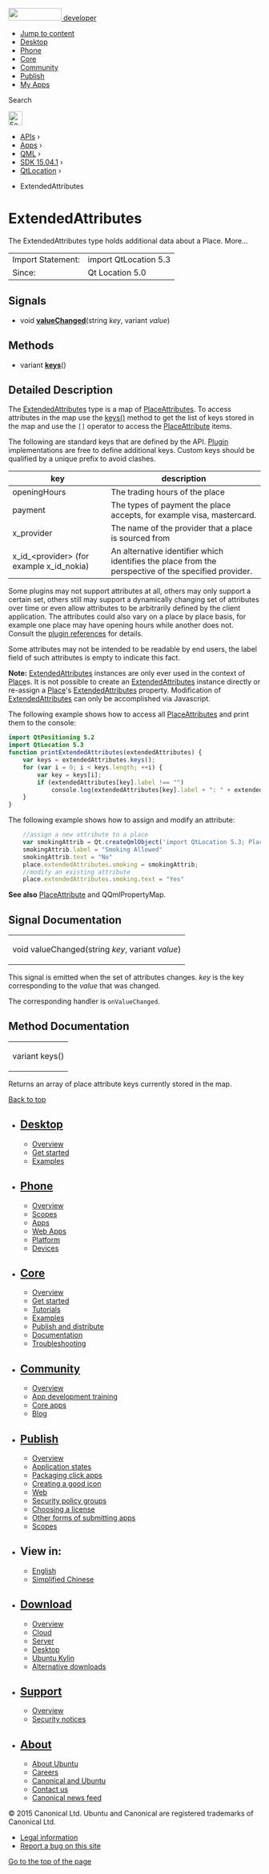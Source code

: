 <a href="https://developer.ubuntu.com/" class="logo-ubuntu"><img src="https://developer.ubuntu.com/assets/sites/ubuntu/latest/u/img/logos/logo-ubuntu-orange.svg" width="106" height="25" /> <span>developer</span></a>

-   [Jump to content](index.html#main-content)
-   [Desktop](https://developer.ubuntu.com/en/desktop/)
-   [Phone](https://developer.ubuntu.com/en/phone/)
-   [Core](https://developer.ubuntu.com/core)
-   [Community](https://developer.ubuntu.com/en/community/)
-   [Publish](https://developer.ubuntu.com/en/publish/)
-   [My Apps](https://myapps.developer.ubuntu.com/)

Search

<img src="https://developer.ubuntu.com/assets/sites/ubuntu/latest/u/img/search-white.svg" alt="Search" height="28" />

-   [APIs](../../../../index.html) ›
-   [Apps](../../../index.html) ›
-   [QML](../../index.html) ›
-   [SDK 15.04.1](../index.html) ›
-   [QtLocation](../QtLocation/index.html) ›

<!-- -->

-   ExtendedAttributes

ExtendedAttributes
==================

<span class="subtitle"></span>
The ExtendedAttributes type holds additional data about a Place. More...

|                   |                       |
|-------------------|-----------------------|
| Import Statement: | import QtLocation 5.3 |
| Since:            | Qt Location 5.0       |

<span id="signals"></span>
Signals
-------

-   void ****[valueChanged](index.html#valueChanged-signal)****(string *key*, variant *value*)

<span id="methods"></span>
Methods
-------

-   variant ****[keys](index.html#keys-method)****()

<span id="details"></span>
Detailed Description
--------------------

The [ExtendedAttributes](index.html) type is a map of [PlaceAttributes](../QtLocation.location-cpp-qml/index.html#placeattribute). To access attributes in the map use the [keys()](index.html#keys-method) method to get the list of keys stored in the map and use the `[]` operator to access the [PlaceAttribute](../QtLocation.location-cpp-qml/index.html#placeattribute) items.

The following are standard keys that are defined by the API. [Plugin](../QtLocation.location-places-qml/index.html#plugin) implementations are free to define additional keys. Custom keys should be qualified by a unique prefix to avoid clashes.

| key                                                | description                                                                                          |
|----------------------------------------------------|------------------------------------------------------------------------------------------------------|
| openingHours                                       | The trading hours of the place                                                                       |
| payment                                            | The types of payment the place accepts, for example visa, mastercard.                                |
| x\_provider                                        | The name of the provider that a place is sourced from                                                |
| x\_id\_&lt;provider&gt; (for example x\_id\_nokia) | An alternative identifier which identifies the place from the perspective of the specified provider. |

Some plugins may not support attributes at all, others may only support a certain set, others still may support a dynamically changing set of attributes over time or even allow attributes to be arbitrarily defined by the client application. The attributes could also vary on a place by place basis, for example one place may have opening hours while another does not. Consult the [plugin references](../QtLocation.qtlocation-index/index.html#plugin-references-and-parameters) for details.

Some attributes may not be intended to be readable by end users, the label field of such attributes is empty to indicate this fact.

**Note:** [ExtendedAttributes](index.html) instances are only ever used in the context of [Place](../QtLocation.location-cpp-qml/index.html#place)s. It is not possible to create an [ExtendedAttributes](index.html) instance directly or re-assign a [Place](../QtLocation.location-cpp-qml/index.html#place)'s [ExtendedAttributes](index.html) property. Modification of [ExtendedAttributes](index.html) can only be accomplished via Javascript.

The following example shows how to access all [PlaceAttributes](../QtLocation.location-cpp-qml/index.html#placeattribute) and print them to the console:

``` qml
import QtPositioning 5.2
import QtLocation 5.3
function printExtendedAttributes(extendedAttributes) {
    var keys = extendedAttributes.keys();
    for (var i = 0; i < keys.length; ++i) {
        var key = keys[i];
        if (extendedAttributes[key].label !== "")
            console.log(extendedAttributes[key].label + ": " + extendedAttributes[key].text);
    }
}
```

The following example shows how to assign and modify an attribute:

``` qml
    //assign a new attribute to a place
    var smokingAttrib = Qt.createQmlObject('import QtLocation 5.3; PlaceAttribute {}', place);
    smokingAttrib.label = "Smoking Allowed"
    smokingAttrib.text = "No"
    place.extendedAttributes.smoking = smokingAttrib;
    //modify an existing attribute
    place.extendedAttributes.smoking.text = "Yes"
```

**See also** [PlaceAttribute](../QtLocation.location-cpp-qml/index.html#placeattribute) and QQmlPropertyMap.

Signal Documentation
--------------------

<table>
<colgroup>
<col width="100%" />
</colgroup>
<tbody>
<tr class="odd">
<td><p><span id="valueChanged-signal"></span><span class="type">void</span> <span class="name">valueChanged</span>(<span class="type">string</span> <em>key</em>, <span class="type">variant</span> <em>value</em>)</p></td>
</tr>
</tbody>
</table>

This signal is emitted when the set of attributes changes. *key* is the key corresponding to the *value* that was changed.

The corresponding handler is `onValueChanged`.

Method Documentation
--------------------

<table>
<colgroup>
<col width="100%" />
</colgroup>
<tbody>
<tr class="odd">
<td><p><span id="keys-method"></span><span class="type">variant</span> <span class="name">keys</span>()</p></td>
</tr>
</tbody>
</table>

Returns an array of place attribute keys currently stored in the map.

[Back to top](index.html#)

-   [Desktop](https://developer.ubuntu.com/en/desktop/)
    ---------------------------------------------------

    -   [Overview](https://developer.ubuntu.com/en/desktop/)
    -   [Get started](http://snapcraft.io/?utm_source=developer.ubuntu.com&utm_medium=devportal&utm_term=snaps%20snapcraft%20desktop&utm_content=menu&utm_campaign=duc_snappers)
    -   [Examples](https://github.com/ubuntu/snappy-playpen)

-   [Phone](https://developer.ubuntu.com/en/phone/)
    -----------------------------------------------

    -   [Overview](https://developer.ubuntu.com/en/phone/)
    -   [Scopes](https://developer.ubuntu.com/en/phone/scopes/)
    -   [Apps](https://developer.ubuntu.com/en/phone/apps/)
    -   [Web Apps](https://developer.ubuntu.com/en/phone/web/)
    -   [Platform](https://developer.ubuntu.com/en/phone/platform/)
    -   [Devices](https://developer.ubuntu.com/en/phone/devices/)

-   [Core](https://developer.ubuntu.com/core)
    -----------------------------------------

    -   [Overview](https://developer.ubuntu.com/core)
    -   [Get started](https://developer.ubuntu.com/core/get-started)
    -   [Tutorials](https://developer.ubuntu.com/core/tutorials)
    -   [Examples](https://developer.ubuntu.com/core/examples)
    -   [Publish and distribute](https://developer.ubuntu.com/core/publish-and-distribute)
    -   [Documentation](https://developer.ubuntu.com/core/documentation)
    -   [Troubleshooting](https://developer.ubuntu.com/core/troubleshooting)

-   [Community](https://developer.ubuntu.com/en/community/)
    -------------------------------------------------------

    -   [Overview](https://developer.ubuntu.com/en/community/)
    -   [App development training](https://developer.ubuntu.com/en/community/training/)
    -   [Core apps](https://developer.ubuntu.com/en/community/core-apps/)
    -   [Blog](https://developer.ubuntu.com/en/community/blog/)

-   [Publish](https://developer.ubuntu.com/en/publish/)
    ---------------------------------------------------

    -   [Overview](https://developer.ubuntu.com/en/publish/)
    -   [Application states](https://developer.ubuntu.com/en/publish/application-states/)
    -   [Packaging click apps](https://developer.ubuntu.com/en/publish/packaging-click-apps/)
    -   [Creating a good icon](https://developer.ubuntu.com/en/publish/creating-a-good-icon/)
    -   [Web](https://developer.ubuntu.com/en/publish/web/)
    -   [Security policy groups](https://developer.ubuntu.com/en/publish/security-policy-groups/)
    -   [Choosing a license](https://developer.ubuntu.com/en/publish/choosing-a-license/)
    -   [Other forms of submitting apps](https://developer.ubuntu.com/en/publish/other-forms-of-submitting-apps/)
    -   [Scopes](https://developer.ubuntu.com/en/publish/scopes/)

-   View in:
    --------

    -   [English](index.html "Change to language: English")
    -   [Simplified Chinese](index.html "Change to language: Simplified Chinese")

-   [Download](http://ubuntu.com/download/)
    ---------------------------------------

    -   [Overview](http://ubuntu.com/download)
    -   [Cloud](http://ubuntu.com/download/cloud)
    -   [Server](http://ubuntu.com/download/server)
    -   [Desktop](http://ubuntu.com/download/desktop)
    -   [Ubuntu Kylin](http://ubuntu.com/download/ubuntu-kylin)
    -   [Alternative downloads](http://ubuntu.com/download/alternative-downloads)

-   [Support](http://ubuntu.com/support/)
    -------------------------------------

    -   [Overview](http://ubuntu.com/support)
    -   [Security notices](http://www.ubuntu.com/usn/)

-   [About](http://ubuntu.com/about/)
    ---------------------------------

    -   [About Ubuntu](http://ubuntu.com/about/about-ubuntu)
    -   [Careers](http://www.canonical.com/careers)
    -   [Canonical and Ubuntu](http://ubuntu.com/about/canonical-and-ubuntu)
    -   [Contact us](http://ubuntu.com/about/contact-us)
    -   [Canonical news feed](http://insights.ubuntu.com/feed/)

© 2015 Canonical Ltd. Ubuntu and Canonical are registered trademarks of Canonical Ltd.

-   [Legal information](http://www.ubuntu.com/legal)
-   [Report a bug on this site](https://bugs.launchpad.net/developer-ubuntu-com/)

<span class="accessibility-aid">[Go to the top of the page](index.html#)</span>
